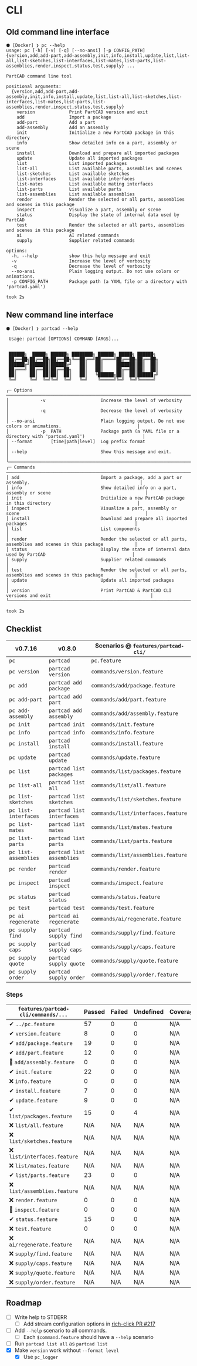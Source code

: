 # CLI

## Old command line interface

```
⬢ [Docker] ❯ pc --help
usage: pc [-h] [-v] [-q] [--no-ansi] [-p CONFIG_PATH] {version,add,add-part,add-assembly,init,info,install,update,list,list-all,list-sketches,list-interfaces,list-mates,list-parts,list-assemblies,render,inspect,status,test,supply} ...

PartCAD command line tool

positional arguments:
  {version,add,add-part,add-assembly,init,info,install,update,list,list-all,list-sketches,list-interfaces,list-mates,list-parts,list-assemblies,render,inspect,status,test,supply}
    version             Print PartCAD version and exit
    add                 Import a package
    add-part            Add a part
    add-assembly        Add an assembly
    init                Initialize a new PartCAD package in this directory
    info                Show detailed info on a part, assembly or scene
    install             Download and prepare all imported packages
    update              Update all imported packages
    list                List imported packages
    list-all            List available parts, assemblies and scenes
    list-sketches       List available sketches
    list-interfaces     List available interfaces
    list-mates          List available mating interfaces
    list-parts          List available parts
    list-assemblies     List available assemblies
    render              Render the selected or all parts, assemblies and scenes in this package
    inspect             Visualize a part, assembly or scene
    status              Display the state of internal data used by PartCAD
    test                Render the selected or all parts, assemblies and scenes in this package
    ai                  AI related commands
    supply              Supplier related commands

options:
  -h, --help            show this help message and exit
  -v                    Increase the level of verbosity
  -q                    Decrease the level of verbosity
  --no-ansi             Plain logging output. Do not use colors or animations.
  -p CONFIG_PATH        Package path (a YAML file or a directory with 'partcad.yaml')

took 2s
```

## New command line interface

```text
⬢ [Docker] ❯ partcad --help

 Usage: partcad [OPTIONS] COMMAND [ARGS]...


 ██████╗  █████╗ ██████╗ ████████╗ ██████╗ █████╗ ██████╗
 ██╔══██╗██╔══██╗██╔══██╗╚══██╔══╝██╔════╝██╔══██╗██╔══██╗
 ██████╔╝███████║██████╔╝   ██║   ██║     ███████║██║  ██║
 ██╔═══╝ ██╔══██║██╔══██╗   ██║   ██║     ██╔══██║██║  ██║
 ██║     ██║  ██║██║  ██║   ██║   ╚██████╗██║  ██║██████╔╝
 ╚═╝     ╚═╝  ╚═╝╚═╝  ╚═╝   ╚═╝    ╚═════╝╚═╝  ╚═╝╚═════╝

╭─ Options ────────────────────────────────────────────────────────────────────────────────────────────────────────────╮
│            -v                     Increase the level of verbosity                                                    │
│            -q                     Decrease the level of verbosity                                                    │
│ --no-ansi                         Plain logging output. Do not use colors or animations.                             │
│            -p  PATH               Package path (a YAML file or a directory with 'partcad.yaml')                      │
│ --format       [time|path|level]  Log prefix format                                                                  │
│ --help                            Show this message and exit.                                                        │
╰──────────────────────────────────────────────────────────────────────────────────────────────────────────────────────╯
╭─ Commands ───────────────────────────────────────────────────────────────────────────────────────────────────────────╮
│ add                               Import a package, add a part or assembly.                                          │
│ info                              Show detailed info on a part, assembly or scene                                    │
│ init                              Initialize a new PartCAD package in this directory                                 │
│ inspect                           Visualize a part, assembly or scene                                                │
│ install                           Download and prepare all imported packages                                         │
│ list                              List components                                                                    │
│ render                            Render the selected or all parts, assemblies and scenes in this package            │
│ status                            Display the state of internal data used by PartCAD                                 │
│ supply                            Supplier related commands                                                          │
│ test                              Render the selected or all parts, assemblies and scenes in this package            │
│ update                            Update all imported packages                                                       │
│ version                           Print PartCAD & PartCAD CLI versions and exit                                      │
╰──────────────────────────────────────────────────────────────────────────────────────────────────────────────────────╯

took 2s
```

## Checklist

| v0.7.16              | v0.8.0                    | Scenarios @ `features/partcad-cli/` |
| -------------------- | ------------------------- | ----------------------------------- |
| `pc`                 | `partcad`                 | `pc.feature`                        |
| `pc version`         | `partcad version`         | `commands/version.feature`          |
| `pc add`             | `partcad add package`     | `commands/add/package.feature`      |
| `pc add-part`        | `partcad add part`        | `commands/add/part.feature`         |
| `pc add-assembly`    | `partcad add assembly`    | `commands/add/assembly.feature`     |
| `pc init`            | `partcad init`            | `commands/init.feature`             |
| `pc info`            | `partcad info`            | `commands/info.feature`             |
| `pc install`         | `partcad install`         | `commands/install.feature`          |
| `pc update`          | `partcad update`          | `commands/update.feature`           |
| `pc list`            | `partcad list packages`   | `commands/list/packages.feature`    |
| `pc list-all`        | `partcad list all`        | `commands/list/all.feature`         |
| `pc list-sketches`   | `partcad list sketches`   | `commands/list/sketches.feature`    |
| `pc list-interfaces` | `partcad list interfaces` | `commands/list/interfaces.feature`  |
| `pc list-mates`      | `partcad list mates`      | `commands/list/mates.feature`       |
| `pc list-parts`      | `partcad list parts`      | `commands/list/parts.feature`       |
| `pc list-assemblies` | `partcad list assemblies` | `commands/list/assemblies.feature`  |
| `pc render`          | `partcad render`          | `commands/render.feature`           |
| `pc inspect`         | `partcad inspect`         | `commands/inspect.feature`          |
| `pc status`          | `partcad status`          | `commands/status.feature`           |
| `pc test`            | `partcad test`            | `commands/test.feature`             |
| `pc ai regenerate`   | `partcad ai regenerate`   | `commands/ai/regenerate.feature`    |
| `pc supply find`     | `partcad supply find`     | `commands/supply/find.feature`      |
| `pc supply caps`     | `partcad supply caps`     | `commands/supply/caps.feature`      |
| `pc supply quote`    | `partcad supply quote`    | `commands/supply/quote.feature`     |
| `pc supply order`    | `partcad supply order`    | `commands/supply/order.feature`     |

### Steps

| `features/partcad-cli/commands/...` | Passed | Failed | Undefined | Coverage | `@wip` | `@success` | `@failure` | `@help` |
| ----------------------------------- | ------ | ------ | --------- | -------- | ------ | ---------- | ---------- | ------- |
| ✔ `../pc.feature`                   | 57     | 0      | 0         | N/A      | 19     |            |            |         |
| ✔ `version.feature`                 | 8      | 0      | 0         | N/A      | 0      |            |            |         |
| ✔ `add/package.feature`             | 19     | 0      | 0         | N/A      | 0      |            |            |         |
| ✔ `add/part.feature`                | 12     | 0      | 0         | N/A      | 185    |            |            |         |
| 🚧 `add/assembly.feature`           | 0      | 0      | 0         | N/A      | 30     |            |            |         |
| ✔ `init.feature`                    | 22     | 0      | 0         | N/A      | 20     |            |            |         |
| ❌ `info.feature`                   | 0      | 0      | 0         | N/A      | 30     |            |            |         |
| ✔ `install.feature`                 | 7      | 0      | 0         | N/A      | 25     |            |            |         |
| ✔ `update.feature`                  | 9      | 0      | 0         | N/A      | 0      |            |            |         |
| ✔ `list/packages.feature`           | 15     | 0      | 4         | N/A      | 7      |            |            |         |
| ❌ `list/all.feature`               | N/A    | N/A    | N/A       | N/A      | N/A    |            |            |         |
| ❌ `list/sketches.feature`          | N/A    | N/A    | N/A       | N/A      | N/A    |            |            |         |
| ❌ `list/interfaces.feature`        | N/A    | N/A    | N/A       | N/A      | N/A    |            |            |         |
| ❌ `list/mates.feature`             | N/A    | N/A    | N/A       | N/A      | N/A    |            |            |         |
| ✔ `list/parts.feature`              | 23     | 0      | 0         | N/A      | 0      |            |            |         |
| ❌ `list/assemblies.feature`        | N/A    | N/A    | N/A       | N/A      | N/A    |            |            |         |
| ❌ `render.feature`                 | 0      | 0      | 0         | N/A      | 72     |            |            |         |
| 🚧 `inspect.feature`                | 0      | 0      | 0         | N/A      | 304    |            |            |         |
| ✔ `status.feature`                  | 15     | 0      | 0         | N/A      | 20     |            |            |         |
| ❌ `test.feature`                   | 0      | 0      | 0         | N/A      | 7      |            |            |         |
| ❌ `ai/regenerate.feature`          | N/A    | N/A    | N/A       | N/A      | N/A    |            |            |         |
| ❌ `supply/find.feature`            | N/A    | N/A    | N/A       | N/A      | N/A    |            |            |         |
| ❌ `supply/caps.feature`            | N/A    | N/A    | N/A       | N/A      | N/A    |            |            |         |
| ❌ `supply/quote.feature`           | N/A    | N/A    | N/A       | N/A      | N/A    |            |            |         |
| ❌ `supply/order.feature`           | N/A    | N/A    | N/A       | N/A      | N/A    |            |            |         |

## Roadmap

- [ ] Write help to STDERR
  - [ ] Add stream configuration options in [rich-click PR #217](https://github.com/ewels/rich-click/pull/217)
- [ ] Add `--help` scenario to all commands.
  - [ ] Each `$command.feature` should have a `--help` scenario
- [ ] Run `partcad list all` as `partcad list`
- [x] Make `version` work without `--format level`
  - [x] Use `pc_logger`
